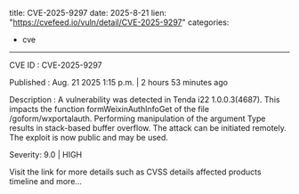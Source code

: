  
title: CVE-2025-9297
date: 2025-8-21
lien: "https://cvefeed.io/vuln/detail/CVE-2025-9297"
categories:
  - cve
---

CVE ID : CVE-2025-9297

Published :  Aug. 21
2025
1:15 p.m. | 2 hours
53 minutes ago

Description : A vulnerability was detected in Tenda i22 1.0.0.3(4687). This impacts the function formWeixinAuthInfoGet of the file /goform/wxportalauth. Performing manipulation of the argument Type results in stack-based buffer overflow. The attack can be initiated remotely. The exploit is now public and may be used.

Severity: 9.0 | HIGH

Visit the link for more details
such as CVSS details
affected products
timeline
and more...
